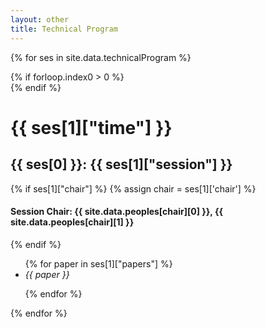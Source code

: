 ```yaml
---
layout: other
title: Technical Program
---
```


{% for ses in site.data.technicalProgram %}

{% if forloop.index0 > 0 %}
<br>
{% endif %}

<a id="{{ ses[0] }}">

# {{ ses[1]["time"] }}

## {{ ses[0] }}: {{ ses[1]["session"] }}

{% if ses[1]["chair"] %}
{% assign chair = ses[1]['chair'] %}
#### Session Chair: {{ site.data.peoples[chair][0] }}, {{ site.data.peoples[chair][1] }}
{% endif %}

<div markdown=1 class="bd-callout bd-callout-info">
<ul>
{% for paper in ses[1]["papers"] %}

<li><i>{{ paper }}</i></li>

{% endfor %}
</ul>

</div>


{% endfor %}
